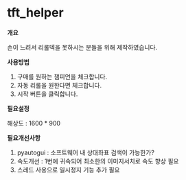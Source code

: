 # tft_helper

**개요**

손이 느려서 리롤덱을 못하시는 분들을 위해 제작하였습니다.

**사용방법**

1. 구매를 원하는 챔피언을 체크합니다.
2. 자동 리롤을 원한다면 체크합니다.
3. 시작 버튼을 클릭합니다.

**필요설정**

해상도 : 1600 * 900

**필요개선사항**

1. pyautogui : 소프트웨어 내 상대좌표 검색이 가능한가?
2. 속도개선 : 1번에 귀속되어 최소한의 이미지서치로 속도 향상 필요
3. 스레드 사용으로 일시정지 기능 추가 필요
